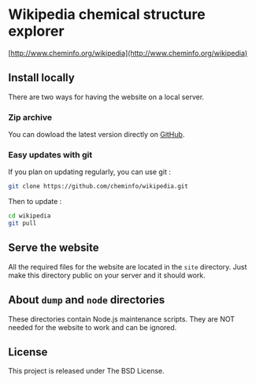 # Wikipedia chemical structure explorer

[http://www.cheminfo.org/wikipedia](http://www.cheminfo.org/wikipedia)

## Install locally

There are two ways for having the website on a local server.

### Zip archive

You can dowload the latest version directly on [GitHub](https://github.com/cheminfo/wikipedia/archive/master.zip).

### Easy updates with git

If you plan on updating regularly, you can use git :
```bash
git clone https://github.com/cheminfo/wikipedia.git
```
Then to update :
```bash
cd wikipedia
git pull
```

## Serve the website

All the required files for the website are located in the `site` directory. Just make this directory public on your server and it should work.  

## About `dump` and `node` directories

These directories contain Node.js maintenance scripts. They are NOT needed for the website to work and can be ignored.

## License

This project is released under The BSD License.
